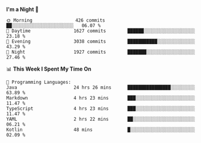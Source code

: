 <!--START_SECTION:waka-->
**I'm a Night 🦉** 

```text
🌞 Morning                426 commits         ██░░░░░░░░░░░░░░░░░░░░░░░   06.07 % 
🌆 Daytime                1627 commits        ██████░░░░░░░░░░░░░░░░░░░   23.18 % 
🌃 Evening                3038 commits        ███████████░░░░░░░░░░░░░░   43.29 % 
🌙 Night                  1927 commits        ███████░░░░░░░░░░░░░░░░░░   27.46 % 
```


📊 **This Week I Spent My Time On** 

```text
💬 Programming Languages: 
Java                     24 hrs 26 mins      ████████████████░░░░░░░░░   63.89 % 
Markdown                 4 hrs 23 mins       ███░░░░░░░░░░░░░░░░░░░░░░   11.47 % 
TypeScript               4 hrs 23 mins       ███░░░░░░░░░░░░░░░░░░░░░░   11.47 % 
YAML                     2 hrs 22 mins       ██░░░░░░░░░░░░░░░░░░░░░░░   06.21 % 
Kotlin                   48 mins             █░░░░░░░░░░░░░░░░░░░░░░░░   02.09 % 
```


<!--END_SECTION:waka-->
